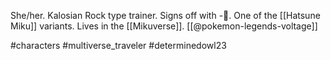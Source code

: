 She/her. Kalosian Rock type trainer. Signs off with -💎. One of the [[Hatsune Miku]] variants. Lives in the [[Mikuverse]]. [[@pokemon-legends-voltage]]

#characters #multiverse_traveler #determinedowl23 